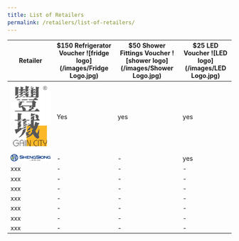 ```yaml
---
title: List of Retailers
permalink: /retailers/list-of-retailers/
---
```


|Retailer| $150 Refrigerator Voucher ![fridge logo](/images/Fridge Logo.jpg)  | $50 Shower Fittings Voucher ![shower logo](/images/Shower Logo.jpg) | $25 LED Voucher ![LED logo](/images/LED Logo.jpg)
|--|--|--|--|
| ![Gaincity](/images/Gaincity.jpg) | Yes |yes|yes
| ![shengsiong](/images/Shengsiong.JPG) |-|-|yes|
|xxx|-|-|-
|xxx|-|-|-
|xxx|-|-|-
|xxx|-|-|-
|xxx|-|-|-
|xxx|-|-|-
|xxx|-|-|-
